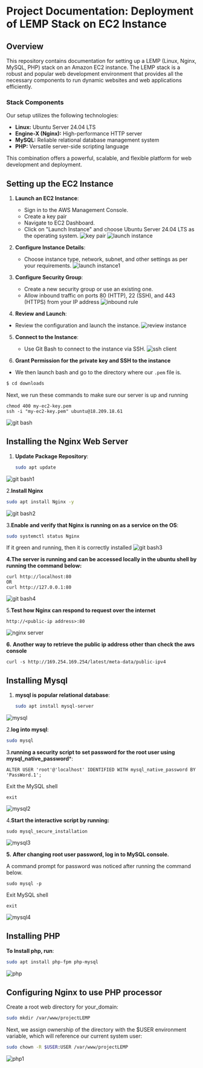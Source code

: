 # Project Documentation: Deployment of LEMP Stack on EC2 Instance

## Overview
This repository contains documentation for setting up a LEMP (Linux, Nginx, MySQL, PHP) stack on an Amazon EC2 instance. The LEMP stack is a robust and popular web development environment that provides all the necessary components to run dynamic websites and web applications efficiently.

### Stack Components
Our setup utilizes the following technologies:

- **Linux:** Ubuntu Server 24.04 LTS
- **Engine-X (Nginx):** High-performance HTTP server
- **MySQL:** Reliable relational database management system
- **PHP:** Versatile server-side scripting language

This combination offers a powerful, scalable, and flexible platform for web development and deployment.

## Setting up the EC2 Instance

1. **Launch an EC2 Instance**: 
   - Sign in to the AWS Management Console.
   - Create a key pair
   - Navigate to EC2 Dashboard.
   - Click on "Launch Instance" and choose Ubuntu Server 24.04 LTS as the operating system.
![key pair](images/key%20pair.png)     ![launch instance](images/launch%20instance.png)

2. **Configure Instance Details**:
   - Choose instance type, network, subnet, and other settings as per your requirements.
![launch instance1](images/launch%20instance1.png)


3. **Configure Security Group**:
   - Create a new security group or use an existing one.
   - Allow inbound traffic on ports 80 (HTTP), 22 (SSH), and 443 (HTTPS) from your IP address
![inbound rule](images/inbound%20rule.png)

4. **Review and Launch**:
 - Review the configuration and launch the instance.
![review instance](images/review%20instance.png)


5. **Connect to the Instance**:
   - Use Git Bash to connect to the instance via SSH.
![ssh client](images/ssh%20client.png)

8. **Grant Permission for the private key and SSH to the instance**
  - We then launch bash and go to the directory where our `.pem` file is.

```bash
$ cd downloads
```

Next, we run these commands to make sure our server is up and running

```
chmod 400 my-ec2-key.pem
ssh -i "my-ec2-key.pem" ubuntu@18.209.18.61
```
![git bash](images/git%20bash.png)

## Installing the Nginx Web Server

1. **Update Package Repository**:
   ```bash
   sudo apt update
   ```
![git bash1](images/git%20bash1.png)

2.**Install Nginx**
   ```bash
sudo apt install Nginx -y
```
![git bash2](images/git%20bash2.png)

3.**Enable and verify that Nginx is running on as a service on the OS**:
```bash
sudo systemctl status Nginx
```
If it green and running, then it is correctly installed
![git bash3](images/git%20bash3.png)

__4.The server is running and can be accessed locally in the ubuntu shell by running the command below:__

```
curl http://localhost:80
OR
curl http://127.0.0.1:80
```
![git bash4](images/git%20bash4.png)

5.**Test how Nginx can respond to request over the internet**
```
http://<public-ip address>:80
```
![nginx server](images/nginx%20server.png)

__6.__ __Another way to retrieve the public ip address other than check the aws console__

```
curl -s http://169.254.169.254/latest/meta-data/public-ipv4
```

## Installing Mysql
1. **mysql is popular relational database**:
   ```bash
   sudo apt install mysql-server
   ```
![mysql](images/mysql.png)

2.**log into mysql**:
   ```bash
   sudo mysql
   ```

3.**running a security script to set password for the root user using  mysql_native_password***:
   ```
   ALTER USER 'root'@'localhost' IDENTIFIED WITH mysql_native_password BY 'PassWord.1';
   ```

Exit the MySQL shell
```
exit
```
![mysql2](images/mysql2.png)

4.**Start the interactive script by running:**
```
sudo mysql_secure_installation
```
![mysql3](images/mysql3.png)

__5.__ __After changing root user password, log in to MySQL console.__

A command prompt for password was noticed after running the command below.
```
sudo mysql -p
```
Exit MySQL shell
```
exit
```
![mysql4](images/mysql4.png)

## Installing PHP
**To Install php, run**:

```bash
sudo apt install php-fpm php-mysql
```
![php](images/php.png)

## Configuring Nginx to use PHP processor

Create a root web directory for your_domain:

```bash
sudo mkdir /var/www/projectLEMP
```

Next, we assign ownership of the directory with the $USER environment variable, which will reference our current system user:

```bash
sudo chown -R $USER:USER /var/www/projectLEMP
```
![php1](images/php1.png)
